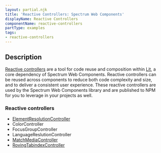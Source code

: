 ```yaml
---
layout: partial.njk
title: 'Reactive Controllers: Spectrum Web Components'
displayName: Reactive Controllers
componentName: reactive-controllers
partType: examples
tags:
- reactive-controllers
---
```

## Description

[Reactive controllers](https://lit.dev/docs/composition/controllers/) are a tool for code reuse and composition within [Lit](https://lit.dev), a core dependency of Spectrum Web Components. Reactive controllers can be reused across components to reduce both code complexity and size, and to deliver a consistent user experience. These reactive controllers are used by the Spectrum Web Components library and are published to NPM for you to leverage in your projects as well.

### Reactive controllers

-   [ElementResolutionController](../element-resolution)
-   ColorController
-   FocusGroupController
-   LanguageReslutionController
-   [MatchMediaController](../match-media)
-   [RovingTabindexController](../roving-tab-index)
